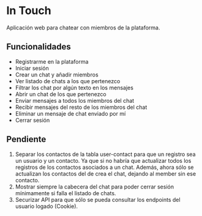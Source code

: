 # In Touch

Aplicación web para chatear con miembros de la plataforma.

## Funcionalidades

* Registrarme en la plataforma
* Iniciar sesión
* Crear un chat y añadir miembros
* Ver listado de chats a los que pertenezco
* Filtrar los chat por algún texto en los mensajes
* Abrir un chat de los que pertenezco
* Enviar mensajes a todos los miembros del chat
* Recibir mensajes del resto de los miembros del chat
* Eliminar un mensaje de chat enviado por mí
* Cerrar sesión

## Pendiente

1. Separar los contactos de la tabla user-contact para que un registro sea un usuario y un contacto.
    Ya que si no habría que actualizar todos los registros de los contactos asociados a un chat.
    Además, ahora sólo se actualizan los contactos del de crea el chat, dejando al member sin ese contacto.
2. Mostrar siempre la cabecera del chat para poder cerrar sesión mínimamente si falla el listado de chats.
3. Securizar API para que sólo se pueda consultar los endpoints del usuario logado (Cookie).
